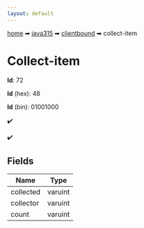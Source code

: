 ```yaml
---
layout: default
---
```


[home](/) ➡ [java315](/protocol/java315) ➡ [clientbound](/protocol/java315/clientbound) ➡ collect-item

# Collect-item

**Id**: 72

**Id** (hex): 48

**Id** (bin): 01001000

✔️

✔️

## Fields

Name | Type
---|---
collected | varuint
collector | varuint
count | varuint

